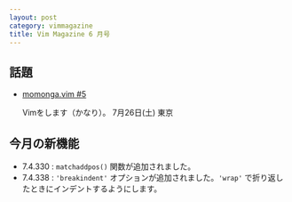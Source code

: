 ```yaml
---
layout: post
category: vimmagazine
title: Vim Magazine 6 月号
---
```


## 話題

- [momonga.vim #5](http://connpass.com/event/7231/)

  Vimをします（かなり）。 7月26日(土) 東京

## 今月の新機能

- 7.4.330 : `matchaddpos()` 関数が追加されました。
- 7.4.338 : `'breakindent'` オプションが追加されました。`'wrap'` で折り返したときにインデントするようにします。

